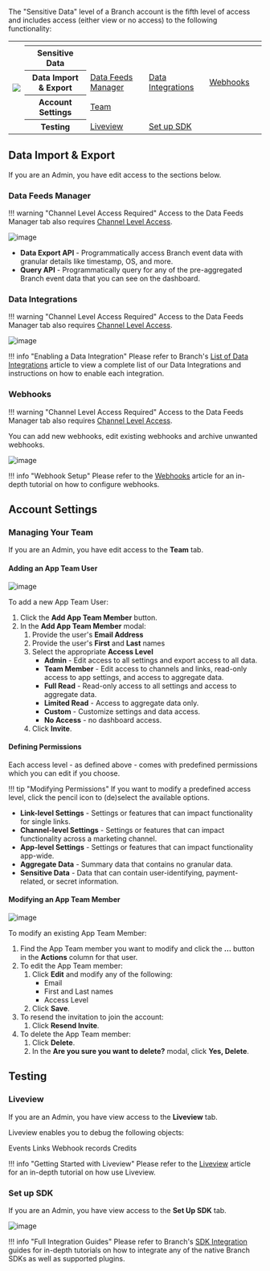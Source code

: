 The "Sensitive Data" level of a Branch account is the fifth level of access and includes access (either view or no access) to the following functionality:

<table>
  <tr>
    <th rowspan="6"><img src="/_assets/img/pages/dashboard/access-levels/org-level-nav.png"></th>
  </tr>
	<tr>
		<th></th>
		<th></th>
		<th></th>
		<th></th>
    <th></th>
	</tr>
	<tr>
		<th><b>Sensitive Data</b></th>
		<th></th>
		<th></th>
		<th></th>
    <th></th>
	</tr>
  <tr>
		<th><b>Data Import & Export</b></th>
		<td><a href="/zh/dashboard/sensitive-data-access/#data-feeds-manager">Data Feeds Manager</a></td>
		<td><a href="/zh/dashboard/sensitive-data-access/#data-integrations">Data Integrations</a></td>
		<td><a href="/zh/dashboard/sensitive-data-access/#webhooks">Webhooks</a></td>
    <td></td>
	</tr>
	<tr>
		<th><b>Account<br/>Settings</b></th>
		<td><a href="/zh/dashboard/sensitive-data-access/#managing-your-team">Team</a></td>
		<td></td>
    <td></td>
    <td></td>
  </tr>
	<tr>
		<th><b>Testing</b></th>
		<td><a href="/zh/dashboard/sensitive-data-access/#liveview">Liveview</a></td>
    <td><a href="/zh/dashboard/sensitive-data-access/#set-up-sdk">Set up SDK</a></td>
		<td></td>
    <td></td>
  </tr>
</table>

## Data Import & Export

If you are an Admin, you have edit access to the sections below.

### Data Feeds Manager

!!! warning "Channel Level Access Required"
	Access to the Data Feeds Manager tab also requires [Channel Level Access](channel-level-access.md).

![image](/_assets/img/pages/dashboard/access-levels/channel-data-feeds-manager.png)

- **Data Export API** - Programmatically access Branch event data with granular details like timestamp, OS, and more.
- **Query API** - Programmatically query for any of the pre-aggregated Branch event data that you can see on the dashboard.

### Data Integrations

!!! warning "Channel Level Access Required"
	Access to the Data Feeds Manager tab also requires [Channel Level Access](channel-level-access.md).

![image](/_assets/img/pages/dashboard/access-levels/channel-data-integrations.png)

!!! info "Enabling a Data Integration"
	Please refer to Branch's [List of Data Integrations](/integrations/data-integrations-list/) article to view a complete list of our Data Integrations and instructions on how to enable each integration.

### Webhooks

!!! warning "Channel Level Access Required"
	Access to the Data Feeds Manager tab also requires [Channel Level Access](channel-level-access.md).

You can add new webhooks, edit existing webhooks and archive unwanted webhooks.

![image](/_assets/img/pages/dashboard/access-levels/channel-webhooks1.png)

!!! info "Webhook Setup"
	Please refer to the [Webhooks](/exports/ua-webhooks/) article for an in-depth tutorial on how to configure webhooks.

## Account Settings

### Managing Your Team

If you are an Admin, you have edit access to the **Team** tab.

#### Adding an App Team User

![image](/_assets/img/pages/dashboard/access-levels/app-team-add.gif)

To add a new App Team User:

1. Click the **Add App Team Member** button.
2. In the **Add App Team Member** modal:
	1. Provide the user's **Email Address**
	1. Provide the user's **First** and **Last** names
	1. Select the appropriate **Access Level**
		- **Admin** - Edit access to all settings and export access to all data.
		- **Team Member** - Edit access to channels and links, read-only access to app settings, and access to aggregate data.
		- **Full Read** - Read-only access to all settings and access to aggregate data.
		- **Limited Read**  - Access to aggregate data only.
		- **Custom** - Customize settings and data access.
		- **No Access** - no dashboard access.
	1. Click **Invite**.

#### Defining Permissions

Each access level - as defined above - comes with predefined permissions which you can edit if you choose.

!!! tip "Modifying Permissions"
	If you want to modify a predefined access level, click the pencil icon to (de)select the available options.

- **Link-level Settings** - Settings or features that can impact functionality for single links.
- **Channel-level Settings** - Settings or features that can impact functionality across a marketing channel.
- **App-level Settings** - Settings or features that can impact functionality app-wide.
- **Aggregate Data** - Summary data that contains no granular data.
- **Sensitive Data** - Data that can contain user-identifying, payment-related, or secret information.

#### Modifying an App Team Member

![image](/_assets/img/pages/dashboard/access-levels/app-team-edit.png)

To modify an existing App Team Member:

1. Find the App Team member you want to modify and click the **...** button in the **Actions** column for that user.
1. To edit the App Team member:
	1. Click **Edit** and modify any of the following:
		- Email
		- First and Last names
		- Access Level
	1. Click **Save**.
1. To resend the invitation to join the account:
	1. Click **Resend Invite**.
1. To delete the App Team member:
	1. Click **Delete**.
	1. In the **Are you sure you want to delete?** modal, click **Yes, Delete**.

## Testing

### Liveview

If you are an Admin, you have view access to the **Liveview** tab.

Liveview enables you to debug the following objects:

Events
Links
Webhook records
Credits

!!! info "Getting Started with Liveview"
	Please refer to the [Liveview](/exports/pba-liveview/) article for an in-depth tutorial on how use Liveview.

### Set up SDK

If you are an Admin, you have view access to the **Set Up SDK** tab.

![image](/_assets/img/pages/dashboard/access-levels/sensitive-set-up-sdk.gif)

!!! info "Full Integration Guides"
	Please refer to Branch's [SDK Integration](/resources/native-sdks-and-plugins/) guides for in-depth tutorials on how to integrate any of the native Branch SDKs as well as supported plugins.

